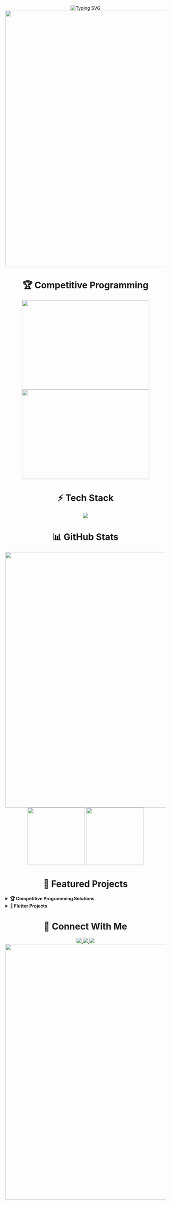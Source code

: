 <div align="center">
  <img src="https://readme-typing-svg.demolab.com?font=Fira+Code&weight=600&size=32&duration=3000&pause=1000&color=6AD3F7&center=true&vCenter=true&random=false&width=500&lines=Hi+%F0%9F%91%8B+I'm+Salman+Farid;Competitive+Programmer;Flutter+Developer;Problem+Solver" alt="Typing SVG" />
</div>

<div align="center">
  <img width="800" src="https://github-readme-streak-stats.herokuapp.com/?user=Salman-Farid&theme=tokyonight&hide_border=true&stroke=0000&background=0D1117" />
</div>

<h1 align="center">🏆 Competitive Programming</h1>
<div align="center">
  <a href="https://codeforces.com/profile/salman_farid">
    <img height="280" width="400" src="https://codeforces-readme-stats.vercel.app/api/card?username=salman_farid&theme=tokyonight&hide_border=true" />
  </a>
  <a href="https://leetcode.com/salman_farid/">
    <img height="280" width="400" src="https://leetcard.jacoblin.cool/salman_farid?theme=dark&font=Sura&ext=contest&hide_border=true" />
  </a>
</div>

<h1 align="center">⚡ Tech Stack</h1>
<div align="center">
  <img src="https://skillicons.dev/icons?i=cpp,java,python,flutter,dart,firebase,git,github,vscode,androidstudio&theme=dark" />
</div>

<h1 align="center">📊 GitHub Stats</h1>
<div align="center">
  <img width="800" src="https://github-profile-trophy.vercel.app/?username=Salman-Farid&theme=tokyonight&no-frame=true&no-bg=true&margin-w=5&row=1" />
</div>

<div align="center">
  <img height="180em" src="https://github-readme-stats.vercel.app/api?username=Salman-Farid&show_icons=true&theme=tokyonight&include_all_commits=true&count_private=true&hide_border=true&bg_color=0D1117"/>
  <img height="180em" src="https://github-readme-stats.vercel.app/api/top-langs/?username=Salman-Farid&layout=compact&langs_count=8&theme=tokyonight&hide_border=true&bg_color=0D1117"/>
</div>

<h1 align="center">🌟 Featured Projects</h1>

<details>
<summary><b>🏆 Competitive Programming Solutions</b></summary>
<br>

- [**CodeForces Solutions**](https://github.com/Salman-Farid/CodeForces-Solutions)
  - 500+ problems solved
  - Implementation of complex algorithms
  - Detailed explanations and approaches
  
- [**LeetCode Solutions**](https://github.com/Salman-Farid/LeetCode-Solutions)
  - 300+ problems solved
  - Optimized solutions with time/space complexity analysis
  - Various problem-solving techniques
</details>

<details>
<summary><b>📱 Flutter Projects</b></summary>
<br>

- [**Fitness Tracker**](https://github.com/Salman-Farid/fitness-tracker)
  - Real-time workout tracking
  - Custom animation implementations
  - Firebase integration
  
- [**Smart Assistant**](https://github.com/Salman-Farid/smart-assistant)
  - AI-powered chatbot
  - Voice recognition
  - Beautiful UI with custom animations
</details>

<h1 align="center">🤝 Connect With Me</h1>
<div align="center">
  <a href="mailto:salman.f.rahman@g.bracu.ac.bd">
    <img src="https://img.shields.io/badge/Gmail-D14836?style=for-the-badge&logo=gmail&logoColor=white">
  </a>
  <a href="https://www.linkedin.com/in/salman-farid/">
    <img src="https://img.shields.io/badge/LinkedIn-0077B5?style=for-the-badge&logo=linkedin&logoColor=white">
  </a>
  <a href="https://codeforces.com/profile/salman_farid">
    <img src="https://img.shields.io/badge/Codeforces-445f9d?style=for-the-badge&logo=Codeforces&logoColor=white">
  </a>
</div>

<div align="center">
  <img width="800" src="https://github-readme-activity-graph.vercel.app/graph?username=Salman-Farid&theme=tokyo-night&hide_border=true&bg_color=0D1117" />
</div>
